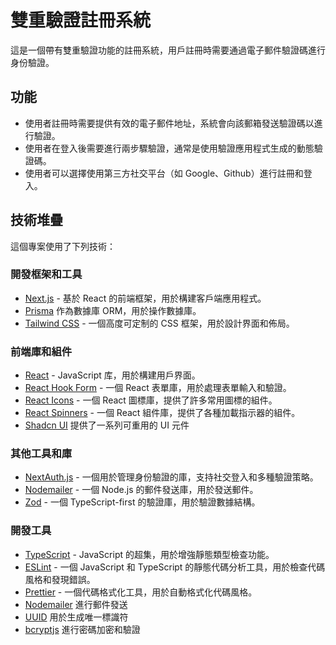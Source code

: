 # 雙重驗證註冊系統
這是一個帶有雙重驗證功能的註冊系統，用戶註冊時需要通過電子郵件驗證碼進行身份驗證。

## 功能

- 使用者註冊時需要提供有效的電子郵件地址，系統會向該郵箱發送驗證碼以進行驗證。
- 使用者在登入後需要進行兩步驟驗證，通常是使用驗證應用程式生成的動態驗證碼。
- 使用者可以選擇使用第三方社交平台（如 Google、Github）進行註冊和登入。

## 技術堆疊

這個專案使用了下列技術：

### 開發框架和工具

- [Next.js](https://nextjs.org/) - 基於 React 的前端框架，用於構建客戶端應用程式。
- [Prisma](https://www.prisma.io/) 作為數據庫 ORM，用於操作數據庫。
- [Tailwind CSS](https://tailwindcss.com/) - 一個高度可定制的 CSS 框架，用於設計界面和佈局。

### 前端庫和組件

- [React](https://reactjs.org/) - JavaScript 库，用於構建用戶界面。
- [React Hook Form](https://react-hook-form.com/) - 一個 React 表單庫，用於處理表單輸入和驗證。
- [React Icons](https://react-icons.github.io/react-icons/) - 一個 React 圖標庫，提供了許多常用圖標的組件。
- [React Spinners](https://www.npmjs.com/package/react-spinners) - 一個 React 組件庫，提供了各種加載指示器的組件。
- [Shadcn UI](https://ui.shadcn.com/) 提供了一系列可重用的 UI 元件

### 其他工具和庫

- [NextAuth.js](https://next-auth.js.org/) - 一個用於管理身份驗證的庫，支持社交登入和多種驗證策略。
- [Nodemailer](https://nodemailer.com/about/) - 一個 Node.js 的郵件發送庫，用於發送郵件。
- [Zod](https://github.com/colinhacks/zod) - 一個 TypeScript-first 的驗證庫，用於驗證數據結構。

### 開發工具

- [TypeScript](https://www.typescriptlang.org/) - JavaScript 的超集，用於增強靜態類型檢查功能。
- [ESLint](https://eslint.org/) - 一個 JavaScript 和 TypeScript 的靜態代碼分析工具，用於檢查代碼風格和發現錯誤。
- [Prettier](https://prettier.io/) - 一個代碼格式化工具，用於自動格式化代碼風格。
- [Nodemailer](https://nodemailer.com/) 進行郵件發送
- [UUID](https://www.npmjs.com/package/uuid) 用於生成唯一標識符
- [bcryptjs](https://www.npmjs.com/package/bcryptjs) 進行密碼加密和驗證
